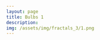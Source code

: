 ```yaml
---
layout: page
title: Bulbs 1
description: 
img: /assets/img/fractals_3/1.png
---
```


<div class="img_row">
    <img class="col three left" src="{{ site.baseurl }}/assets/img/fractals_3/1.jpg" alt="" title="example image"/>
</div>

<div class="img_row">
    <img class="col one left" src="{{ site.baseurl }}/assets/img/fractals_3/2.jpg" alt="" title="example image"/>
    <img class="col one left" src="{{ site.baseurl }}/assets/img/fractals_3/3.jpg" alt="" title="example image"/>
    <img class="col one left" src="{{ site.baseurl }}/assets/img/fractals_3/4.jpg" alt="" title="example image"/>
</div>

<div class="img_row">
    <img class="col two left" src="{{ site.baseurl }}/assets/img/fractals_3/5.jpg" alt="" title="example image"/>
    <img class="col one left" src="{{ site.baseurl }}/assets/img/fractals_3/7.jpg" alt="" title="example image"/>
</div>

<div class="img_row">
    <img class="col two left" src="{{ site.baseurl }}/assets/img/fractals_3/8.jpg" alt="" title="example image"/>
    <img class="col one left" src="{{ site.baseurl }}/assets/img/fractals_3/6.jpg" alt="" title="example image"/>
</div>


<div class="img_row">
    <img class="col three left" src="{{ site.baseurl }}/assets/img/fractals_3/9.jpg" alt="" title="example image"/>
</div>

<div class="img_row">
    <img class="col three left" src="{{ site.baseurl }}/assets/img/fractals_3/10.png" alt="" title="example image"/>
</div>
